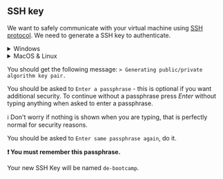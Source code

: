## SSH key

We want to safely communicate with your virtual machine using [SSH protocol](https://en.wikipedia.org/wiki/Secure_Shell). We need to generate a SSH key to authenticate.

<details>
  <summary markdown='span'>Windows</summary>

  - We highly recommend installing [Windows Terminal](https://apps.microsoft.com/store/detail/windows-terminal/9N0DX20HK701) from the Windows Store (installed on Windows 11 by default) to perform this operation.
  - Open Windows Terminal
  - Run one of the following commands:
    - If you're using _Windows PowerShell_:
      ```bash
      # replace "your_email@example.com" with your GCP account email
      ssh-keygen.exe -t ed25519 -f $HOME\.ssh\de-bootcamp -C "your_email@example.com"
      ```
    - If you're using the classic _Command Prompt_:
      ```bash
      # replace "your_email@example.com" with your GCP account email
      ssh-keygen.exe -t ed25519 -f %HOMEPATH%\.ssh\de-bootcamp -C "your_email@example.com"
      ```


</details>

<details>
  <summary markdown='span'>MacOS & Linux</summary>

  - Open your Terminal
  - Run the following command:
    ```bash
    # replace "your_email@example.com" with your GCP account email
    ssh-keygen -t ed25519 -f ~/.ssh/de-bootcamp -C "your_email@example.com"
    ```
</details>


You should get the following message: `> Generating public/private algorithm key pair.`

You should be asked to `Enter a passphrase` - this is optional if you want additional security. To continue without a passphrase press _Enter_ without typing anything when asked to enter a passphrase.

ℹ️ Don't worry if nothing is shown when you are typing, that is perfectly normal for security reasons.

You should be asked to `Enter same passphrase again`, do it.

**❗️ You must remember this passphrase.**

Your new SSH Key will be named `de-bootcamp`.
